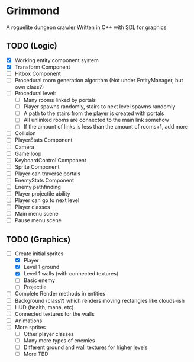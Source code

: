 # Grimmond
A roguelite dungeon crawler
Written in C++ with SDL for graphics

## TODO (Logic)
- [x] Working entity component system
- [x] Transform Component
- [ ] Hitbox Component
- [ ] Procedural room generation algorithm (Not under EntityManager, but own class?)
- [ ] Procedural level:
  - [ ] Many rooms linked by portals
  - [ ] Player spawns randomly, stairs to next level spawns randomly
  - [ ] A path to the stairs from the player is created with portals
  - [ ] All unlinked rooms are connected to the main link somehow
  - [ ] If the amount of links is less than the amount of rooms+1, add more
- [ ] Collision
- [ ] PlayerStats Component
- [ ] Camera
- [ ] Game loop
- [ ] KeyboardControl Component
- [ ] Sprite Component
- [ ] Player can traverse portals 
- [ ] EnemyStats Component
- [ ] Enemy pathfinding
- [ ] Player projectile ability
- [ ] Player can go to next level
- [ ] Player classes
- [ ] Main menu scene
- [ ] Pause menu scene

## TODO (Graphics)
- [ ] Create initial sprites
  - [x] Player
  - [x] Level 1 ground
  - [x] Level 1 walls (with connected textures)
  - [ ] Basic enemy
  - [ ] Projectile
- [ ] Complete Render methods in entities
- [ ] Background (class?) which renders moving rectangles like clouds-ish
- [ ] HUD (health, mana, etc)
- [ ] Connected textures for the walls
- [ ] Animations
- [ ] More sprites
  - [ ] Other player classes
  - [ ] Many more types of enemies
  - [ ] Different ground and wall textures for higher levels
  - [ ] More TBD